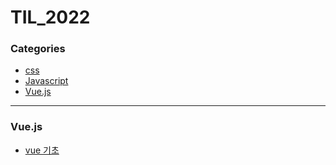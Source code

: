 # TIL_2022

### Categories

* [css](#css)
* [Javascript](#Javascript)
* [Vue.js](#Vue.js)

---

### Vue.js

- [vue 기초](vue기초.md)

